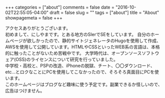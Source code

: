 +++
categories = ["about"]
comments = false
date = "2016-10-02T22:55:05-04:00"
draft = false
slug = ""
tags = ["about"]
title = "About"
showpagemeta = false
+++

アクセスありがとうございます。  
初めまして、にしやまです。とある地方のSIerでSEをしています。
自分のホームページが欲しかったので、静的サイトジェネレータのHugoを使用して作成、AWSを使用して公開しています。HTMLやCSSといったWEB系の言語は、本格的に触ったことがないため苦戦中です。
大学時代は、オープンソースソフトウェア(OSS)のライセンスについて研究を行っていました。  
中学校・高校と、PSPの改造、iPhoneの脱獄、チート、〇〇ダウンロード、etc...とロクなことにPCを使用してこなかったので、そろそろ真面目にPCを使います。   
このホームページはブログなど趣味に使う予定です。副業できるか怪しいので、広告はつけません。
